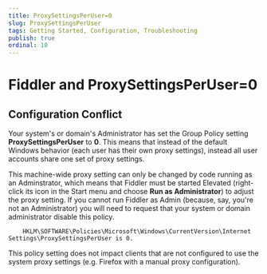 ```yaml
---
title: ProxySettingsPerUser=0
slug: ProxySettingsPerUser
tags: Getting Started, Configuration, Troubleshooting
publish: true
ordinal: 10
---
```


Fiddler and ProxySettingsPerUser=0
==================================

Configuration Conflict
----------------------

Your system's or domain's Administrator has set the Group Policy setting **ProxySettingsPerUser** to **0**. This means that instead of the default Windows behavior (each user has their own proxy settings), instead all user accounts share one set of proxy settings.

This machine-wide proxy setting can only be changed by code running as an Adminstrator, which means that Fiddler must be started Elevated (right-click its icon in the Start menu and choose **Run as Administrator**) to adjust the proxy setting. If you cannot run Fiddler as Admin (because, say, you're not an Administrator) you will need to request that your system or domain administrator disable this policy.

		HKLM\SOFTWARE\Policies\Microsoft\Windows\CurrentVersion\Internet Settings\ProxySettingsPerUser is 0.

This policy setting does not impact clients that are not configured to use the system proxy settings (e.g. Firefox with a manual proxy configuration).